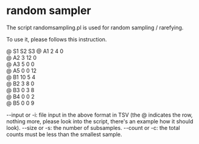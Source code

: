 # random sampler

The script randomsampling.pl is used for random sampling / rarefying.

To use it, please follows this instruction.

@ 	S1	S2	S3
@ A1	2	4	0	
@ A2	3	12	0	
@ A3	5	0	0	
@ A5	0	0	12	
@ B1	10	5	4	
@ B2	3	8	0	
@ B3	0	3	8	
@ B4	0	0	2	
@ B5	0	0	9	

--input or -i: file input in the above format in TSV (the @ indicates the row, nothing more, please look into the script, there's an example how it should look).
--size or -s: the number of subsamples.
--count or -c: the total counts must be less than the smallest sample.
